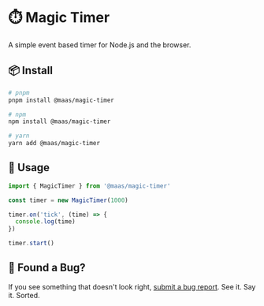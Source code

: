 # ⏱️ Magic Timer

 A simple event based timer for Node.js and the browser.

## 📦 Install

```bash
# pnpm
pnpm install @maas/magic-timer

# npm
npm install @maas/magic-timer

# yarn
yarn add @maas/magic-timer
```

## 🚀 Usage

```ts
import { MagicTimer } from '@maas/magic-timer'

const timer = new MagicTimer(1000)

timer.on('tick', (time) => {
  console.log(time)
})

timer.start()
```

## 🐛 Found a Bug?

If you see something that doesn't look right, [submit a bug report](https://github.com/magicasaservice/magic-timer/issues/new?assignees=&labels=bug%2Cpending+triage&template=bug_report.yml). See it. Say it. Sorted.
